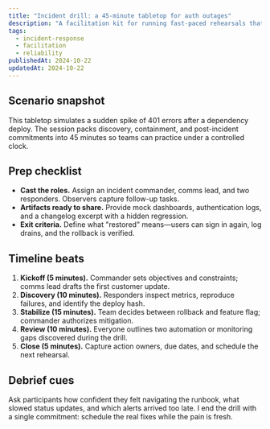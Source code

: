 ```yaml
---
title: "Incident drill: a 45-minute tabletop for auth outages"
description: "A facilitation kit for running fast-paced rehearsals that expose brittle authentication paths before prod users do."
tags:
  - incident-response
  - facilitation
  - reliability
publishedAt: 2024-10-22
updatedAt: 2024-10-22
---
```


## Scenario snapshot

This tabletop simulates a sudden spike of 401 errors after a dependency deploy. The session packs discovery, containment, and
post-incident commitments into 45 minutes so teams can practice under a controlled clock.

## Prep checklist

- **Cast the roles.** Assign an incident commander, comms lead, and two responders. Observers capture follow-up tasks.
- **Artifacts ready to share.** Provide mock dashboards, authentication logs, and a changelog excerpt with a hidden regression.
- **Exit criteria.** Define what "restored" means—users can sign in again, log drains, and the rollback is verified.

## Timeline beats

1. **Kickoff (5 minutes).** Commander sets objectives and constraints; comms lead drafts the first customer update.
2. **Discovery (10 minutes).** Responders inspect metrics, reproduce failures, and identify the deploy hash.
3. **Stabilize (15 minutes).** Team decides between rollback and feature flag; commander authorizes mitigation.
4. **Review (10 minutes).** Everyone outlines two automation or monitoring gaps discovered during the drill.
5. **Close (5 minutes).** Capture action owners, due dates, and schedule the next rehearsal.

## Debrief cues

Ask participants how confident they felt navigating the runbook, what slowed status updates, and which alerts arrived too late.
I end the drill with a single commitment: schedule the real fixes while the pain is fresh.
